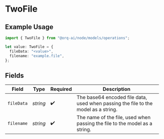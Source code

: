 # TwoFile

## Example Usage

```typescript
import { TwoFile } from "@orq-ai/node/models/operations";

let value: TwoFile = {
  fileData: "<value>",
  filename: "example.file",
};
```

## Fields

| Field                                                                              | Type                                                                               | Required                                                                           | Description                                                                        |
| ---------------------------------------------------------------------------------- | ---------------------------------------------------------------------------------- | ---------------------------------------------------------------------------------- | ---------------------------------------------------------------------------------- |
| `fileData`                                                                         | *string*                                                                           | :heavy_check_mark:                                                                 | The base64 encoded file data, used when passing the file to the model as a string. |
| `filename`                                                                         | *string*                                                                           | :heavy_check_mark:                                                                 | The name of the file, used when passing the file to the model as a string.         |